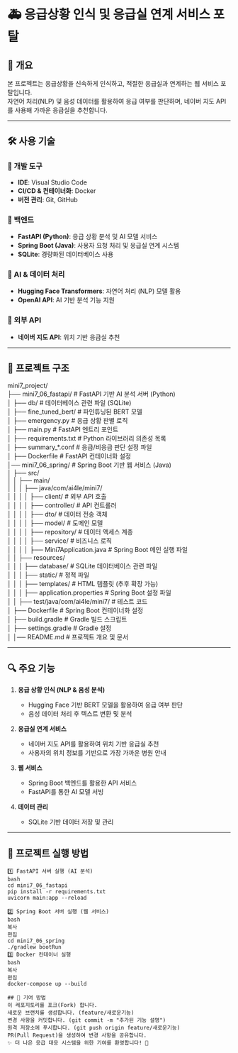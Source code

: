 # 🚑 응급상황 인식 및 응급실 연계 서비스 포탈

## 📌 개요
본 프로젝트는 응급상황을 신속하게 인식하고, 적절한 응급실과 연계하는 웹 서비스 포탈입니다.  
자연어 처리(NLP) 및 음성 데이터를 활용하여 응급 여부를 판단하며, 네이버 지도 API를 사용해 가까운 응급실을 추천합니다.

---

## 🛠 사용 기술

### **📌 개발 도구**
- **IDE**: Visual Studio Code
- **CI/CD & 컨테이너화**: Docker
- **버전 관리**: Git, GitHub

### **📌 백엔드**
- **FastAPI (Python)**: 응급 상황 분석 및 AI 모델 서비스
- **Spring Boot (Java)**: 사용자 요청 처리 및 응급실 연계 시스템
- **SQLite**: 경량화된 데이터베이스 사용

### **📌 AI & 데이터 처리**
- **Hugging Face Transformers**: 자연어 처리 (NLP) 모델 활용
- **OpenAI API**: AI 기반 분석 기능 지원

### **📌 외부 API**
- **네이버 지도 API**: 위치 기반 응급실 추천

---

## 📂 프로젝트 구조
mini7_project/ <br>
├── mini7_06_fastapi/ # FastAPI 기반 AI 분석 서버 (Python) <br>
│ ├── db/ # 데이터베이스 관련 파일 (SQLite) <br>
│ ├── fine_tuned_bert/ # 파인튜닝된 BERT 모델 <br>
│ ├── emergency.py # 응급 상황 판별 로직 <br>
│ ├── main.py # FastAPI 엔트리 포인트 <br>
│ ├── requirements.txt # Python 라이브러리 의존성 목록 <br>
│ ├── summary_*.conf # 응급/비응급 판단 설정 파일 <br>
│ ├── Dockerfile # FastAPI 컨테이너화 설정 <br>
│── mini7_06_spring/ # Spring Boot 기반 웹 서비스 (Java) <br>
│ ├── src/ <br>
│ │ ├── main/ <br>
│ │ │ ├── java/com/ai4le/mini7/ <br>
│ │ │ │ ├── client/ # 외부 API 호출 <br>
│ │ │ │ ├── controller/ # API 컨트롤러 <br>
│ │ │ │ ├── dto/ # 데이터 전송 객체 <br>
│ │ │ │ ├── model/ # 도메인 모델 <br>
│ │ │ │ ├── repository/ # 데이터 액세스 계층 <br>
│ │ │ │ ├── service/ # 비즈니스 로직 <br>
│ │ │ │ ├── Mini7Application.java # Spring Boot 메인 실행 파일 <br>
│ │ ├── resources/ <br>
│ │ │ ├── database/ # SQLite 데이터베이스 관련 파일 <br>
│ │ │ ├── static/ # 정적 파일 <br>
│ │ │ ├── templates/ # HTML 템플릿 (추후 확장 가능) <br>
│ │ │ ├── application.properties # Spring Boot 설정 파일 <br>
│ │ ├── test/java/com/ai4le/mini7/ # 테스트 코드 <br>
│ ├── Dockerfile # Spring Boot 컨테이너화 설정 <br>
│ ├── build.gradle # Gradle 빌드 스크립트 <br>
│ ├── settings.gradle # Gradle 설정 <br>
│ │── README.md # 프로젝트 개요 및 문서<br>


---

## 🔍 주요 기능

1. **응급 상황 인식 (NLP & 음성 분석)**
   - Hugging Face 기반 BERT 모델을 활용하여 응급 여부 판단
   - 음성 데이터 처리 후 텍스트 변환 및 분석

2. **응급실 연계 서비스**
   - 네이버 지도 API를 활용하여 위치 기반 응급실 추천
   - 사용자의 위치 정보를 기반으로 가장 가까운 병원 안내

3. **웹 서비스**
   - Spring Boot 백엔드를 활용한 API 서비스
   - FastAPI를 통한 AI 모델 서빙

4. **데이터 관리**
   - SQLite 기반 데이터 저장 및 관리

---

## 🚀 프로젝트 실행 방법

```
1️⃣ FastAPI 서버 실행 (AI 분석)
bash
cd mini7_06_fastapi
pip install -r requirements.txt
uvicorn main:app --reload

2️⃣ Spring Boot 서버 실행 (웹 서비스)
bash
복사
편집
cd mini7_06_spring
./gradlew bootRun
3️⃣ Docker 컨테이너 실행
bash
복사
편집
docker-compose up --build

## 🤝 기여 방법
이 레포지토리를 포크(Fork) 합니다.
새로운 브랜치를 생성합니다. (feature/새로운기능)
변경 사항을 커밋합니다. (git commit -m "추가된 기능 설명")
원격 저장소에 푸시합니다. (git push origin feature/새로운기능)
PR(Pull Request)을 생성하여 변경 사항을 공유합니다.
✨ 더 나은 응급 대응 시스템을 위한 기여를 환영합니다! 🚀

